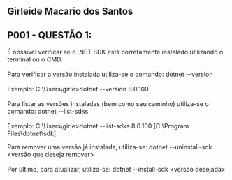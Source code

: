 ## Girleide Macario dos Santos
## P001 - QUESTÃO 1: 
É opssível verificar se o .NET SDK está corretamente instalado utilizando o terminal ou o CMD. <br/><br/>
Para verificar a versão instalada utiliza-se o comando: 
dotnet --version <br/><br/>
Exemplo:
C:\Users\girle>dotnet --version
8.0.100 <br/><br/>
Para listar as versões instaladas (bem como seu caminho) utiliza-se o comando: dotnet --list-sdks <br/><br/>
Exemplo: C:\Users\girle>dotnet --list-sdks
8.0.100 [C:\Program Files\dotnet\sdk]

Para remover uma versão já instalada, utiliza-se: dotnet --uninstall-sdk <versão que deseja remover> <br/><br/>
Por último, para atualizar, utiliza-se: dotnet --install-sdk <versão desejada>





